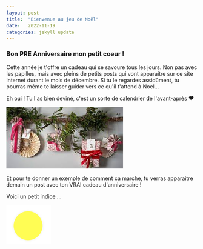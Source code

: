 ```yaml
---
layout: post
title:  "Bienvenue au jeu de Noël"
date:   2022-11-19 
categories: jekyll update
---
```


### Bon PRE Anniversaire mon petit coeur !

Cette année je t'offre un cadeau qui se savoure tous les jours. Non pas avec les papilles, mais avec pleins de petits posts qui vont apparaitre sur ce site internet durant le mois de décembre. Si tu le regardes assidûment, tu pourras même te laisser guider vers ce qu'il t'attend à Noel...

Eh oui ! Tu l'as bien deviné, c'est un sorte de calendrier de l'avant-après &#10084;

<img src="/images/day1.jpeg" alt="">


Et pour te donner un exemple de comment ca marche, tu verras apparaitre demain un post avec ton VRAI cadeau d'anniversaire ! 


Voici un petit indice ...

<img src="/images/day0_indice.png" alt="">